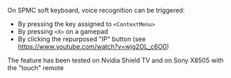 On SPMC soft keyboard, voice recognition can be triggered:
- By pressing the key assigned to `<ContextMenu>`
- By pressing `<X>` on a gamepad
- By clicking the repurposed "IP" button (see https://www.youtube.com/watch?v=wjg2OL_c6O0)

The feature has been tested on Nvidia Shield TV and on Sony X8505 with the "touch" remote